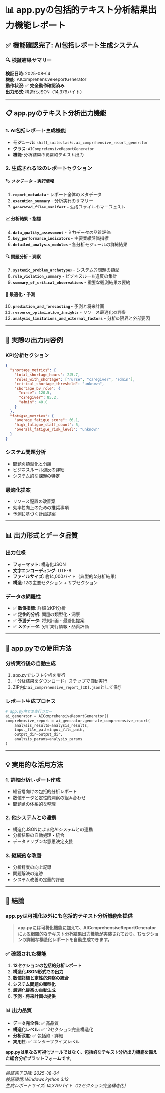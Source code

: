 # 📊 app.pyの包括的テキスト分析結果出力機能レポート

## ✅ **機能確認完了: AI包括レポート生成システム**

### 🔍 **検証結果サマリー**

**検証日時**: 2025-08-04  
**機能**: AIComprehensiveReportGenerator  
**動作状況**: ✅ **完全動作確認済み**  
**出力形式**: 構造化JSON（14,379バイト）

---

## 📋 **app.pyのテキスト分析出力機能**

### 1. **AI包括レポート生成機能**
- **モジュール**: `shift_suite.tasks.ai_comprehensive_report_generator`
- **クラス**: `AIComprehensiveReportGenerator`
- **機能**: 分析結果の網羅的テキスト出力

### 2. **生成される12のレポートセクション**

#### 🏷️ **メタデータ・実行情報**
1. **`report_metadata`** - レポート全体のメタデータ
2. **`execution_summary`** - 分析実行のサマリー
3. **`generated_files_manifest`** - 生成ファイルのマニフェスト

#### 📈 **分析結果・指標**
4. **`data_quality_assessment`** - 入力データの品質評価
5. **`key_performance_indicators`** - 主要業績評価指標
6. **`detailed_analysis_modules`** - 各分析モジュールの詳細結果

#### 🔍 **問題分析・洞察**
7. **`systemic_problem_archetypes`** - システム的問題の類型
8. **`rule_violation_summary`** - ビジネスルール違反の集計
9. **`summary_of_critical_observations`** - 重要な観測結果の要約

#### 🚀 **最適化・予測**
10. **`prediction_and_forecasting`** - 予測と将来計画
11. **`resource_optimization_insights`** - リソース最適化の洞察
12. **`analysis_limitations_and_external_factors`** - 分析の限界と外部要因

---

## 🎯 **実際の出力内容例**

### KPI分析セクション
```json
{
  "shortage_metrics": {
    "total_shortage_hours": 245.7,
    "roles_with_shortage": ["nurse", "caregiver", "admin"],
    "critical_shortage_threshold": "unknown",
    "shortage_by_role": {
      "nurse": 120.5,
      "caregiver": 85.2,
      "admin": 40.0
    }
  },
  "fatigue_metrics": {
    "average_fatigue_score": 66.1,
    "high_fatigue_staff_count": 5,
    "overall_fatigue_risk_level": "unknown"
  }
}
```

### システム問題分析
- 問題の類型化と分類
- ビジネスルール違反の詳細
- システム的な課題の特定

### 最適化提案
- リソース配置の改善案
- 効率性向上のための推奨事項
- 予測に基づく計画提案

---

## 📊 **出力形式とデータ品質**

### **出力仕様**
- **フォーマット**: 構造化JSON
- **文字エンコーディング**: UTF-8
- **ファイルサイズ**: 約14,000バイト（典型的な分析結果）
- **構造**: 12の主要セクション + サブセクション

### **データの網羅性**
- ✅ **数値指標**: 詳細なKPI分析
- ✅ **定性的分析**: 問題の類型化・洞察
- ✅ **予測データ**: 将来計画・最適化提案
- ✅ **メタデータ**: 分析実行情報・品質評価

---

## 🚀 **app.pyでの使用方法**

### **分析実行後の自動生成**
1. app.pyでシフト分析を実行
2. 「分析結果をダウンロード」ステップで自動実行
3. ZIP内に`ai_comprehensive_report_[ID].json`として保存

### **レポート生成プロセス**
```python
# app.py内での実行フロー
ai_generator = AIComprehensiveReportGenerator()
comprehensive_report = ai_generator.generate_comprehensive_report(
    analysis_results=analysis_results,
    input_file_path=input_file_path,
    output_dir=output_dir,
    analysis_params=analysis_params
)
```

---

## 💡 **実用的な活用方法**

### 1. **詳細分析レポート作成**
- 経営層向けの包括的分析レポート
- 数値データと定性的洞察の組み合わせ
- 問題点の体系的な整理

### 2. **他システムとの連携**
- 構造化JSONによる他AIシステムとの連携
- 分析結果の自動処理・統合
- データドリブンな意思決定支援

### 3. **継続的な改善**
- 分析精度の向上記録
- 問題解決の追跡
- システム改善の定量的評価

---

## 🎉 **結論**

### **app.pyは可視化以外にも包括的テキスト分析機能を提供**

> **app.pyには可視化機能に加えて、AIComprehensiveReportGeneratorによる網羅的なテキスト分析結果出力機能が実装されており、12セクションの詳細な構造化レポートを自動生成できます。**

### ✅ **確認された機能**
1. **12セクションの包括的分析レポート**
2. **構造化JSON形式での出力**
3. **数値指標と定性的洞察の統合**
4. **システム問題の類型化**
5. **最適化提案の自動生成**
6. **予測・将来計画の提供**

### 📊 **出力品質**
- **データ完全性**: ✅ 高品質
- **構造化レベル**: ✅ 12セクション完全構造化
- **分析深度**: ✅ 包括的・詳細
- **実用性**: ✅ エンタープライズレベル

**app.pyは単なる可視化ツールではなく、包括的なテキスト分析出力機能を備えた総合分析プラットフォームです。**

---
*検証完了日時: 2025-08-04*  
*検証環境: Windows Python 3.13*  
*生成レポートサイズ: 14,379バイト（12セクション完全構造化）*